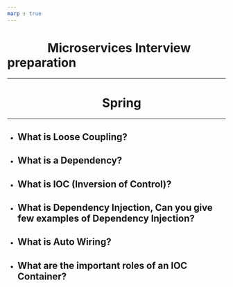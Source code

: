 ```yaml
---
marp : true
---
```

# $~~~~~~~~~~~~~$ Microservices Interview preparation
---
# $~~~~~~~~~~~~~~~~~~~~~~~~~~~~~~~~~$Spring
---

- ## What is Loose Coupling?
- ## What is a Dependency?
- ## What is IOC (Inversion of Control)?
- ## What is Dependency Injection, Can you give few examples of Dependency Injection?
- ## What is Auto Wiring?
- ## What are the important roles of an IOC Container?

